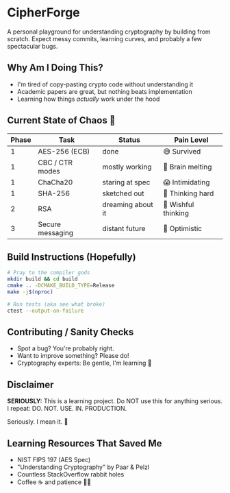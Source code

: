# CipherForge

A personal playground for understanding cryptography by building from scratch. Expect messy commits, learning curves, and probably a few spectacular bugs.

## Why Am I Doing This?

- I'm tired of copy-pasting crypto code without understanding it
- Academic papers are great, but nothing beats implementation
- Learning how things *actually* work under the hood

## Current State of Chaos 🚧

| Phase | Task | Status | Pain Level |
|-------|------|--------|------------|
| 1 | AES-256 (ECB) | done | 😅 Survived |
| 1 | CBC / CTR modes | mostly working | 🤯 Brain melting |
| 1 | ChaCha20 | staring at spec | 😱 Intimidating |
| 1 | SHA-256 | sketched out | 🤔 Thinking hard |
| 2 | RSA | dreaming about it | 💭 Wishful thinking |
| 3 | Secure messaging | distant future | 🌈 Optimistic |

## Build Instructions (Hopefully)

```bash
# Pray to the compiler gods
mkdir build && cd build
cmake .. -DCMAKE_BUILD_TYPE=Release
make -j$(nproc)

# Run tests (aka see what broke)
ctest --output-on-failure
```

## Contributing / Sanity Checks

- Spot a bug? You're probably right.
- Want to improve something? Please do!
- Cryptography experts: Be gentle, I'm learning 🙏

## Disclaimer

**SERIOUSLY:** This is a learning project. Do NOT use this for anything serious.
I repeat: DO. NOT. USE. IN. PRODUCTION.

Seriously. I mean it. 🚨

## Learning Resources That Saved Me

- NIST FIPS 197 (AES Spec)
- "Understanding Cryptography" by Paar & Pelzl
- Countless StackOverflow rabbit holes
- Coffee ☕ and patience 🧘‍♀️
